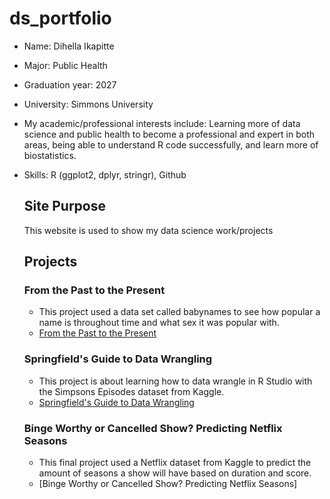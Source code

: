 # ds_portfolio
- Name: Dihella Ikapitte
- Major: Public Health
- Graduation year: 2027
- University: Simmons University
- My academic/professional interests include: Learning more of data science and public health to become a professional and expert in both areas, being able to understand R code successfully, and learn more of biostatistics.
- Skills: R (ggplot2, dplyr, stringr), Github

  ## Site Purpose
  This website is used to show my data science work/projects

  ## Projects
  ### From the Past to the Present
  - This project used a data set called babynames to see how popular a name is throughout time and what sex it was popular with.
  - [From the Past to the Present](https://github.com/Dihella/Mini-Project-1)

  ### Springfield's Guide to Data Wrangling
  - This project is about learning how to data wrangle in R Studio with the Simpsons Episodes dataset from Kaggle.
  - [Springfield's Guide to Data Wrangling](https://github.com/Dihella/Mini-Project-2)
 
  ### Binge Worthy or Cancelled Show? Predicting Netflix Seasons
  - This final project used a Netflix dataset from Kaggle to predict the amount of seasons a show will have based on duration and score.
  - [Binge Worthy or Cancelled Show? Predicting Netflix Seasons]
